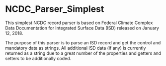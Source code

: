 # NCDC_Parser_Simplest

   This simplest NCDC record parser is based on Federal 
 Climate Complex Data Documentation for Integrated Surface 
 Data (ISD) released on January 12, 2018.
 
   The purpose of this parser is to parse an ISD record and 
 get the control and mandatory data as strings. 
   All additional ISD data (if any) is currently returned 
 as a string due to a great number of the properties and 
 getters and setters to be additionally coded.

